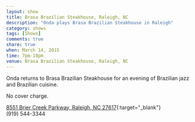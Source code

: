 ```yaml
---
layout: show
title: Brasa Brazilian Steakhouse, Raleigh, NC
description: "Onda plays Brasa Brazilian Steakhouse in Raleigh"
category: shows
tags: [Shows]
comments: true
share: true
when: March 14, 2015
time: 7pm-10pm
venue: Brasa Brazilian Steakhouse, Raleigh, NC
---
```


Onda returns to Brasa Brazilian Steakhouse for an evening of Brazilian jazz and Brazilian cuisine.

No cover charge.

[8551 Brier Creek Parkway, Raleigh, NC 27617](https://www.google.com/maps/place/Brasa/@35.905407,-78.7836,17z/data=!3m1!4b1!4m2!3m1!1s0x89acf08365a129d9:0x909e642908143d0c){:target="_blank"}
<br/>
(919) 544-3344
